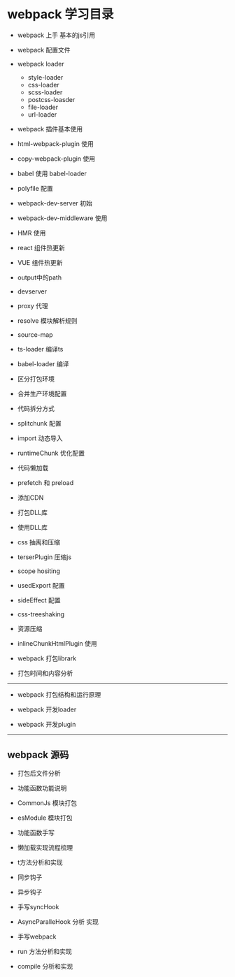 # webpack 学习目录
* webpack 上手 基本的js引用

* webpack 配置文件

* webpack loader
  * style-loader
  * css-loader
  * scss-loader
  * postcss-loasder
  * file-loader
  * url-loader

* webpack 插件基本使用

* html-webpack-plugin 使用 

* copy-webpack-plugin 使用

* babel 使用 babel-loader

* polyfile 配置

* webpack-dev-server 初始

* webpack-dev-middleware 使用

* HMR 使用

* react 组件热更新

* VUE 组件热更新

* output中的path

* devserver

* proxy 代理

* resolve 模块解析规则

* source-map

* ts-loader 编译ts

* babel-loader 编译

* 区分打包环境

* 合并生产环境配置

* 代码拆分方式

* splitchunk 配置

* import 动态导入

* runtimeChunk 优化配置

* 代码懒加载

* prefetch 和 preload

* 添加CDN

* 打包DLL库

* 使用DLL库

* css 抽离和压缩

* terserPlugin 压缩js

* scope hositing

* usedExport 配置

* sideEffect 配置

* css-treeshaking

* 资源压缩

* inlineChunkHtmlPlugin 使用

* webpack 打包librark

* 打包时间和内容分析
----------------

* webpack 打包结构和运行原理

* webpack 开发loader

* webpack 开发plugin

-------------

## webpack 源码
* 打包后文件分析

* 功能函数功能说明

* CommonJs 模块打包

* esModule 模块打包

* 功能函数手写

* 懒加载实现流程梳理

* t方法分析和实现

* 同步钩子

* 异步钩子

* 手写syncHook

* AsyncParalleHook 分析 实现

* 手写webpack

* run 方法分析和实现

* compile 分析和实现


